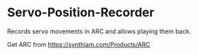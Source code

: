 # Servo-Position-Recorder
Records servo movements in ARC and allows playing them back.

Get ARC from https://synthiam.com/Products/ARC
